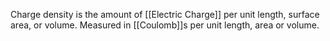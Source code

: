Charge density is the amount of [[Electric Charge]] per unit length, surface area, or volume. Measured in [[Coulomb]]s per unit length, area or volume.